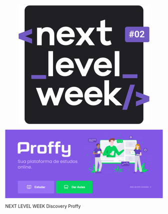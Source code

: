 <p align="center">
  <img src=https://github.com/Vinimoura/RocketSeat-NLW2_Discovery_Proffy/blob/master/nextlevelweek2.svg
       </p>
  <p align="center">
    <img src=https://github.com/Vinimoura/RocketSeat-NLW2_Discovery_Proffy/blob/master/Home.png
         </p>
 
NEXT LEVEL WEEK Discovery Proffy
